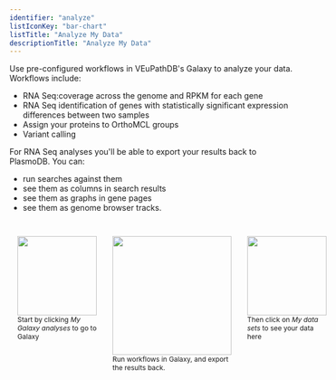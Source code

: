 ```yaml
---
identifier: "analyze"
listIconKey: "bar-chart"
listTitle: "Analyze My Data"
descriptionTitle: "Analyze My Data"
---
```

<div style="margin: auto; max-width: 51em;">
  <p>Use pre-configured workflows in VEuPathDB's Galaxy to analyze your data.  Workflows include:</p>
  <ul>
    <li>RNA Seq:coverage across the genome and RPKM for each gene</li>
    <li>RNA Seq identification of genes with statistically significant expression differences between two samples</li>
    <li>Assign your proteins to OrthoMCL groups</li>
    <li>Variant calling</li>
  </ul>

  <p>For RNA Seq analyses you'll be able to export your results back to PlasmoDB.  You can:</p>
  <ul>
    <li>run searches against them</li>
    <li>see them as columns in search results</li>
    <li>see them as graphs in gene pages</li>
    <li>see them as  genome browser tracks.</li> 
  </ul>

  <div style="display: flex; justify-content: space-between; margin-top: 3em;">
    <div style="width: 10em; margin: 0 1em;">
      <img style="width: 10em" src="{{ "/assets/images/resources_tools/analyze1.png" | absolute_url }}"/>
      <div style="font-size: .85em">Start by clicking <em>My Galaxy analyses</em> to go to Galaxy</div>
    </div>
    <div style="width: 15em; margin: 0 1em;">
      <img style="width: 15em" src="{{ "/assets/images/resources_tools/analyze2.png" | absolute_url }}"/>
      <div style="font-size: .85em">Run workflows in Galaxy, and export the results back.</div>
    </div>
    <div style="width: 10em; margin: 0 1em;">
      <img style="width: 10em" src="{{ "/assets/images/resources_tools/analyze3.png" | absolute_url }}"/>
      <div style="font-size: .85em">Then click on <em>My data sets</em> to see your data here</div>
    </div>
  </div>

</div>




